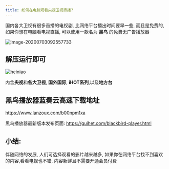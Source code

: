 ```yaml
---
title: 如何在电脑观看央视卫视直播?
---
```




国内各大卫视有很多首播的电视剧, 比网络平台播出时间要早一些, 而且是免费的, 如果你想在电脑看电视直播, 可以使用一款名为 **黑鸟** 的免费无广告播放器



![image-20200703092557733](https://www.v2fy.com/asset/0i/jikemiji/jikemiji-md/kr-000062.assets/image-20200703092557733.png)



##  解压运行即可

![heiniao](https://www.v2fy.com/asset/0i/jikemiji/jikemiji-md/kr-000062.assets/heiniao.gif)





内含**央视**和**各大卫视**, **国外国际**, **iHOT系列**,以及**地方台**





## 黑鸟播放器蓝奏云高速下载地址

https://www.lanzoux.com/b00npm1xa



黑鸟播放器最新版本发布页面: https://guihet.com/blackbird-player.html



## 小结:

伴随网络的发展, 人们可选择观看的影片越来越多, 如果你在网络平台找不到喜欢的内容,看看电视也不错, 内容新鲜且不需要开通会员付费